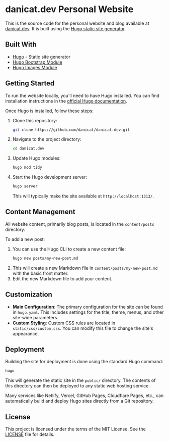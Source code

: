 # danicat.dev Personal Website

This is the source code for the personal website and blog available at [danicat.dev](https://danicat.dev/). It is built using the [Hugo static site generator](https://gohugo.io/).

## Built With

*   [Hugo](https://gohugo.io/) - Static site generator
*   [Hugo Bootstrap Module](https://github.com/hugomods/bootstrap)
*   [Hugo Images Module](https://github.com/hugomods/images)

## Getting Started

To run the website locally, you'll need to have Hugo installed. You can find installation instructions in the [official Hugo documentation](https://gohugo.io/getting-started/installing/).

Once Hugo is installed, follow these steps:

1.  Clone this repository:
    ```bash
    git clone https://github.com/danicat/danicat.dev.git
    ```
2.  Navigate to the project directory:
    ```bash
    cd danicat.dev
    ```
3.  Update Hugo modules:
    ```bash
    hugo mod tidy
    ```
4.  Start the Hugo development server:
    ```bash
    hugo server
    ```
    This will typically make the site available at `http://localhost:1313/`.

## Content Management

All website content, primarily blog posts, is located in the `content/posts` directory.

To add a new post:

1.  You can use the Hugo CLI to create a new content file:
    ```bash
    hugo new posts/my-new-post.md
    ```
2.  This will create a new Markdown file in `content/posts/my-new-post.md` with the basic front matter.
3.  Edit the new Markdown file to add your content.

## Customization

*   **Main Configuration**: The primary configuration for the site can be found in `hugo.yaml`. This includes settings for the title, theme, menus, and other site-wide parameters.
*   **Custom Styling**: Custom CSS rules are located in `static/css/custom.css`. You can modify this file to change the site's appearance.

## Deployment

Building the site for deployment is done using the standard Hugo command:
```bash
hugo
```
This will generate the static site in the `public/` directory. The contents of this directory can then be deployed to any static web hosting service.

Many services like Netlify, Vercel, GitHub Pages, Cloudflare Pages, etc., can automatically build and deploy Hugo sites directly from a Git repository.

## License

This project is licensed under the terms of the MIT License. See the [LICENSE](LICENSE) file for details.

